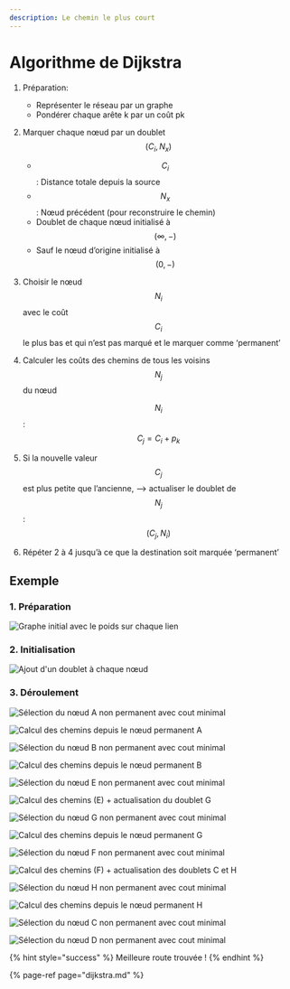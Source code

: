 ```yaml
---
description: Le chemin le plus court
---
```


# Algorithme de Dijkstra

1. Préparation: 
   * Représenter le réseau par un graphe 
   * Pondérer chaque arête k par un coût pk 
2. Marquer chaque nœud par un doublet $$ (C_i, N_x)$$ 
   * $$C_i$$ : Distance totale depuis la source
   * $$N_x$$ : Nœud précédent \(pour reconstruire le chemin\) 
   * Doublet de chaque nœud initialisé à $$(\infty,-)$$ 
   * Sauf le nœud d’origine initialisé à$$(0,-)$$ 
3. Choisir le nœud $$N_i$$avec le coût $$C_i$$le plus bas et qui n’est pas marqué et le marquer comme ‘permanent’
4. Calculer les coûts des chemins de tous les voisins $$N_j$$ du nœud 

   $$N_i$$ : $$C_j = C_i + p_k$$ 

5. Si la nouvelle valeur $$C_j$$ est plus petite que l’ancienne, --&gt; actualiser le doublet de $$N_j$$ : $$(C_j, N_i)$$ 
6. Répéter 2 à 4 jusqu’à ce que la destination soit marquée ‘permanent’

## Exemple

### 1. Préparation

![Graphe initial avec le poids sur chaque lien](../../.gitbook/assets/image%20%2838%29.png)

### 2. Initialisation

![Ajout d&apos;un doublet &#xE0; chaque n&#x153;ud](../../.gitbook/assets/image%20%2881%29.png)

### 3. Déroulement

![S&#xE9;lection du n&#x153;ud A non permanent avec cout minimal](../../.gitbook/assets/image%20%2891%29.png)

![Calcul des chemins depuis le n&#x153;ud permanent A](../../.gitbook/assets/image%20%28112%29.png)

![S&#xE9;lection du n&#x153;ud B non permanent avec cout minimal](../../.gitbook/assets/image%20%2887%29.png)

![Calcul des chemins depuis le n&#x153;ud permanent B](../../.gitbook/assets/image%20%2846%29.png)

![S&#xE9;lection du n&#x153;ud E non permanent avec cout minimal](../../.gitbook/assets/image%20%2836%29.png)

![Calcul des chemins \(E\) + actualisation du doublet G](../../.gitbook/assets/image%20%28105%29.png)

![S&#xE9;lection du n&#x153;ud G non permanent avec cout minimal](../../.gitbook/assets/image%20%2825%29.png)

![Calcul des chemins depuis le n&#x153;ud permanent G](../../.gitbook/assets/image%20%2868%29.png)

![S&#xE9;lection du n&#x153;ud F non permanent avec cout minimal](../../.gitbook/assets/image%20%2848%29.png)

![Calcul des chemins \(F\) + actualisation des doublets C et H](../../.gitbook/assets/image%20%2845%29.png)

![S&#xE9;lection du n&#x153;ud H non permanent avec cout minimal](../../.gitbook/assets/image%20%28106%29.png)

![Calcul des chemins depuis le n&#x153;ud permanent H](../../.gitbook/assets/image%20%2815%29.png)

![S&#xE9;lection du n&#x153;ud C non permanent avec cout minimal](../../.gitbook/assets/image%20%2871%29.png)

![S&#xE9;lection du n&#x153;ud D non permanent avec cout minimal](../../.gitbook/assets/image%20%2818%29.png)

{% hint style="success" %}
Meilleure route trouvée !
{% endhint %}



{% page-ref page="dijkstra.md" %}

